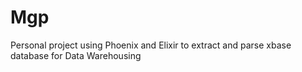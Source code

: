 # Mgp

Personal project using Phoenix and Elixir to extract and parse xbase database for Data Warehousing
